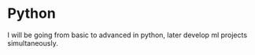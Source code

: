 # Python


I will be going from basic to advanced in python, later develop ml projects simultaneously.
